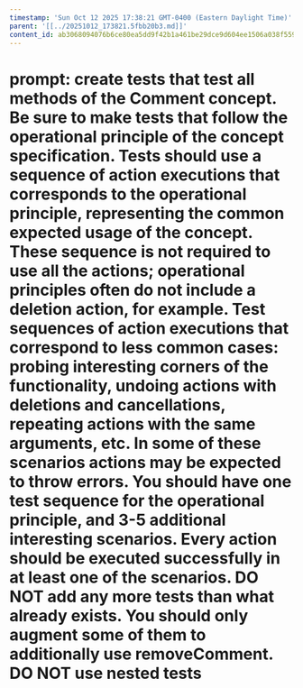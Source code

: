 ```yaml
---
timestamp: 'Sun Oct 12 2025 17:38:21 GMT-0400 (Eastern Daylight Time)'
parent: '[[../20251012_173821.5fbb20b3.md]]'
content_id: ab3068094076b6ce80ea5dd9f42b1a461be29dce9d604ee1506a038f5599f285
---
```


# prompt: create tests that test all methods of the Comment concept. Be sure to make tests that follow the operational principle of the concept specification. Tests should use a sequence of action executions that corresponds to the operational principle, representing the common expected usage of the concept. These sequence is not required to use all the actions; operational principles often do not include a deletion action, for example. Test sequences of action executions that correspond to less common cases: probing interesting corners of the functionality, undoing actions with deletions and cancellations, repeating actions with the same arguments, etc. In some of these scenarios actions may be expected to throw errors. You should have one test sequence for the operational principle, and 3-5 additional interesting scenarios. Every action should be executed successfully in at least one of the scenarios. DO NOT add any more tests than what already exists. You should only augment some of them to additionally use removeComment. DO NOT use nested tests
